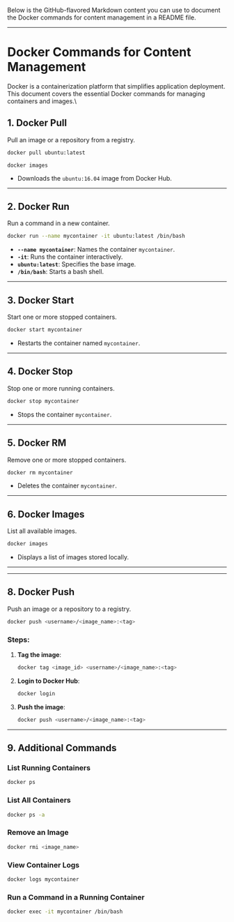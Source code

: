 
Below is the GitHub-flavored Markdown content you can use to document the Docker commands for content management in a README file.

---

# Docker Commands for Content Management

Docker is a containerization platform that simplifies application deployment. This document covers the essential Docker commands for managing containers and images.\


## **1. Docker Pull**
Pull an image or a repository from a registry.

```bash
docker pull ubuntu:latest
```

```
docker images
```

- Downloads the `ubuntu:16.04` image from Docker Hub.


---

## **2. Docker Run**
Run a command in a new container.

```bash
docker run --name mycontainer -it ubuntu:latest /bin/bash
```

- **`--name mycontainer`**: Names the container `mycontainer`.
- **`-it`**: Runs the container interactively.
- **`ubuntu:latest`**: Specifies the base image.
- **`/bin/bash`**: Starts a bash shell.

---

## **3. Docker Start**
Start one or more stopped containers.

```bash
docker start mycontainer
```

- Restarts the container named `mycontainer`.

---

## **4. Docker Stop**
Stop one or more running containers.

```bash
docker stop mycontainer
```

- Stops the container `mycontainer`.

---

## **5. Docker RM**
Remove one or more stopped containers.

```bash
docker rm mycontainer
```

- Deletes the container `mycontainer`.

---

## **6. Docker Images**
List all available images.

```bash
docker images
```

- Displays a list of images stored locally.

---

---

## **8. Docker Push**
Push an image or a repository to a registry.

```bash
docker push <username>/<image_name>:<tag>
```

### Steps:
1. **Tag the image**:
   ```bash
   docker tag <image_id> <username>/<image_name>:<tag>
   ```
2. **Login to Docker Hub**:
   ```bash
   docker login
   ```
3. **Push the image**:
   ```bash
   docker push <username>/<image_name>:<tag>
   ```

---

## **9. Additional Commands**

### **List Running Containers**
```bash
docker ps
```

### **List All Containers**
```bash
docker ps -a
```

### **Remove an Image**
```bash
docker rmi <image_name>
```

### **View Container Logs**
```bash
docker logs mycontainer
```

### **Run a Command in a Running Container**
```bash
docker exec -it mycontainer /bin/bash
```
